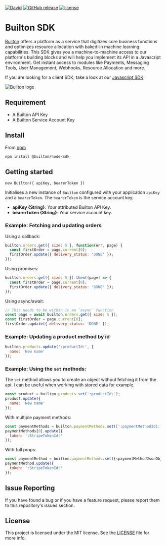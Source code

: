 [![David](https://img.shields.io/david/BuiltonDev/node-sdk.svg?style=flat-square)](https://david-dm.org/BuiltonDev/node-sdk)
[![GitHub release](https://img.shields.io/github/release/BuiltonDev/node-sdk.svg?style=flat-square)](https://github.com/BuiltonDev/node-sdk/releases)
[![license](https://img.shields.io/github/license/BuiltonDev/node-sdk.svg?style=flat-square)](LICENSE.md)

# Builton SDK

[Builton](https://www.builton.dev) offers a platform as a service that digitizes core business functions and optimizes resource allocation with baked-in machine learning capabilities. This SDK gives you a machine-to-machine access to our platform's building blocks and will help you implement its API in a Javascript environment.  Get instant access to modules like Payments, Messaging Tools, User Management, Webhooks, Resource Allocation and more.

If you are looking for a client SDK, take a look at our [Javascript SDK](https://github.com/BuiltonDev/javascript-sdk)

![Builton logo](https://res.cloudinary.com/dftspnwxo/image/upload/v1554131594/Builton_logo_positiv_wc3j7x.svg)



## Requirement

- A Builton API Key
- A Builton Service Account Key

## Install

From [npm](https://npmjs.org)

```sh
npm install @builton/node-sdk
```


## Getting started

`new Builton({ apiKey, bearerToken })`

Initialises a new instance of `Builton` configured with your application `apiKey` and a `bearerToken`.
The `bearerToken` is the service account key.

- **apiKey {String}**: Your attributed Builton API Key.
- **bearerToken {String}**: Your service account key.


### Example: Fetching and updating orders

Using a callback:
```js
builton.orders.get({ size: 5 }, function(err, page) {
  const firstOrder = page.current[0];
  firstOrder.update({ delivery_status: 'DONE' });
});
```

Using promises:
```js
builton.orders.get({ size: 5 }).then((page) => {
  const firstOrder = page.current[0];
  firstOrder.update({ delivery_status: 'DONE' });
});
```

Using async/await:
```js
// This needs to be within in an `async` function
const page = await builton.orders.get({ size: 5 });
const firstOrder = page.current[0];
firstOrder.update({ delivery_status: 'DONE' });
```

### Example: Updating a product method by id

```js
builton.products.update(':productId:', {
  name: 'New name'
});
```

### Example: Using the `set` methods:

The `set` method allows you to create an object without fetching it from the api. I can be useful when working with stored data for example.

```js
const product = builton.products.set(':productId:');
product.update({
  name: 'New name'
});
```

With multiple payment methods:
```js
const paymentMethods = builton.paymentMethods.set([':paymentMethodId1:', ':paymentMethodId2:']);
paymentMethods[0].update({
  token: ':StripeTokenId:'
});
```

With full props:
```js
const paymentMethod = builton.paymentMethods.set({<paymentMethodJsonObject>});
paymentMethod.update({
  token: ':StripeTokenId:'
});
```


## Issue Reporting

If you have found a bug or if you have a feature request, please report them to this repository's issues section.

## License

This project is licensed under the MIT license. See the [LICENSE](LICENSE.md) file for more info.
